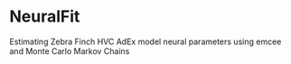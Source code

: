 # NeuralFit
Estimating Zebra Finch HVC AdEx model neural parameters using emcee and Monte Carlo Markov Chains
